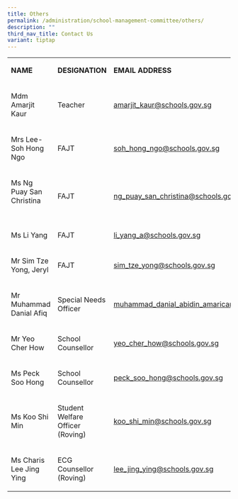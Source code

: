 ```yaml
---
title: Others
permalink: /administration/school-management-committee/others/
description: ""
third_nav_title: Contact Us
variant: tiptap
---
```

<table style="minWidth: 75px">
<colgroup>
<col>
<col>
<col>
</colgroup>
<tbody>
<tr>
<td rowspan="1" colspan="1">
<p><strong>NAME</strong>
</p>
</td>
<td rowspan="1" colspan="1">
<p><strong>DESIGNATION</strong>
</p>
</td>
<td rowspan="1" colspan="1">
<p><strong>EMAIL ADDRESS</strong>
</p>
</td>
</tr>
<tr>
<td rowspan="1" colspan="1">
<p>Mdm Amarjit Kaur</p>
</td>
<td rowspan="1" colspan="1">
<p>Teacher</p>
</td>
<td rowspan="1" colspan="1">
<p><a href="mailto:chia_sen_kai@schools.gov.sg" rel="noopener noreferrer nofollow" target="_blank">amarjit_kaur@schools.gov.sg</a>
</p>
</td>
</tr>
<tr>
<td rowspan="1" colspan="1">
<p>Mrs Lee-Soh Hong Ngo</p>
</td>
<td rowspan="1" colspan="1">
<p>FAJT</p>
</td>
<td rowspan="1" colspan="1">
<p><a href="mailto:soh_hong_ngo@schools.gov.sg" rel="noopener noreferrer nofollow" target="_blank">soh_hong_ngo@schools.gov.sg</a>&nbsp;</p>
</td>
</tr>
<tr>
<td rowspan="1" colspan="1">
<p>Ms Ng Puay San Christina&nbsp;&nbsp; &nbsp;&nbsp;&nbsp;</p>
</td>
<td rowspan="1" colspan="1">
<p>FAJT</p>
</td>
<td rowspan="1" colspan="1">
<p><a href="mailto:ng_puay_san_christina@schools.gov.sg" rel="noopener noreferrer nofollow" target="_blank">ng_puay_san_christina@schools.gov.sg</a>
</p>
</td>
</tr>
<tr>
<td rowspan="1" colspan="1">
<p>Ms Li Yang</p>
</td>
<td rowspan="1" colspan="1">
<p>FAJT</p>
</td>
<td rowspan="1" colspan="1">
<p><a href="mailto:li_yang_a@schools.gov.sg" rel="noopener noreferrer nofollow" target="_blank">li_yang_a@schools.gov.sg</a>
</p>
</td>
</tr>
<tr>
<td rowspan="1" colspan="1">
<p>Mr Sim Tze Yong, Jeryl</p>
</td>
<td rowspan="1" colspan="1">
<p>FAJT</p>
</td>
<td rowspan="1" colspan="1">
<p><a href="mailto:sim_tze_yong@schools.gov.sg" rel="noopener noreferrer nofollow" target="_blank">sim_tze_yong@schools.gov.sg</a>
</p>
</td>
</tr>
<tr>
<td rowspan="1" colspan="1">
<p>Mr Muhammad Danial Afiq</p>
</td>
<td rowspan="1" colspan="1">
<p>Special Needs Officer</p>
</td>
<td rowspan="1" colspan="1">
<p><a href="mailto:muhammad_danial_abidin_amarican@schools.gov.sg" rel="noopener noreferrer nofollow" target="_blank">muhammad_danial_abidin_amarican@schools.gov.sg</a>
</p>
</td>
</tr>
<tr>
<td rowspan="1" colspan="1">
<p>Mr Yeo Cher How</p>
</td>
<td rowspan="1" colspan="1">
<p>School Counsellor</p>
</td>
<td rowspan="1" colspan="1">
<p><a href="mailto:yeo_cher_how@schools.gov.sg" rel="noopener noreferrer nofollow" target="_blank">yeo_cher_how@schools.gov.sg</a>&nbsp;</p>
</td>
</tr>
<tr>
<td rowspan="1" colspan="1">
<p>Ms Peck Soo Hong</p>
</td>
<td rowspan="1" colspan="1">
<p>School Counsellor</p>
</td>
<td rowspan="1" colspan="1">
<p><a href="mailto:peck_soo_hong@schools.gov.sg" rel="noopener noreferrer nofollow" target="_blank">peck_soo_hong@schools.gov.sg</a>
</p>
</td>
</tr>
<tr>
<td rowspan="1" colspan="1">
<p>Ms Koo Shi Min</p>
</td>
<td rowspan="1" colspan="1">
<p>Student Welfare Officer
<br>(Roving)</p>
</td>
<td rowspan="1" colspan="1">
<p><a href="mailto:koo_shi_min@schools.gov.sg" rel="noopener noreferrer nofollow" target="_blank">koo_shi_min@schools.gov.sg</a>
</p>
</td>
</tr>
<tr>
<td rowspan="1" colspan="1">
<p>Ms Charis Lee Jing Ying</p>
</td>
<td rowspan="1" colspan="1">
<p>ECG Counsellor
<br>(Roving)</p>
</td>
<td rowspan="1" colspan="1">
<p><a href="mailto:lee_jing_ying@schools.gov.sg" rel="noopener noreferrer nofollow" target="_blank">lee_jing_ying@schools.gov.sg</a>
</p>
</td>
</tr>
</tbody>
</table>
<p></p>